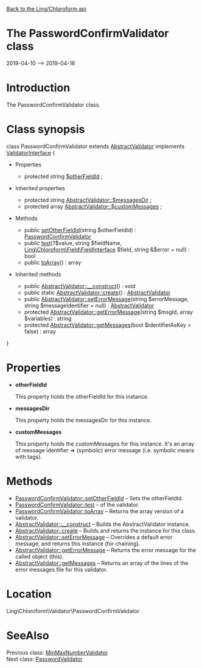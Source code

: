 [Back to the Ling/Chloroform api](https://github.com/lingtalfi/Chloroform/blob/master/doc/api/Ling/Chloroform.md)



The PasswordConfirmValidator class
================
2019-04-10 --> 2019-04-16






Introduction
============

The PasswordConfirmValidator class.



Class synopsis
==============


class <span class="pl-k">PasswordConfirmValidator</span> extends [AbstractValidator](https://github.com/lingtalfi/Chloroform/blob/master/doc/api/Ling/Chloroform/Validator/AbstractValidator.md) implements [ValidatorInterface](https://github.com/lingtalfi/Chloroform/blob/master/doc/api/Ling/Chloroform/Validator/ValidatorInterface.md) {

- Properties
    - protected string [$otherFieldId](#property-otherFieldId) ;

- Inherited properties
    - protected string [AbstractValidator::$messagesDir](#property-messagesDir) ;
    - protected array [AbstractValidator::$customMessages](#property-customMessages) ;

- Methods
    - public [setOtherFieldId](https://github.com/lingtalfi/Chloroform/blob/master/doc/api/Ling/Chloroform/Validator/PasswordConfirmValidator/setOtherFieldId.md)(string $otherFieldId) : [PasswordConfirmValidator](https://github.com/lingtalfi/Chloroform/blob/master/doc/api/Ling/Chloroform/Validator/PasswordConfirmValidator.md)
    - public [test](https://github.com/lingtalfi/Chloroform/blob/master/doc/api/Ling/Chloroform/Validator/PasswordConfirmValidator/test.md)(?$value, string $fieldName, [Ling\Chloroform\Field\FieldInterface](https://github.com/lingtalfi/Chloroform/blob/master/doc/api/Ling/Chloroform/Field/FieldInterface.md) $field, string &$error = null) : bool
    - public [toArray](https://github.com/lingtalfi/Chloroform/blob/master/doc/api/Ling/Chloroform/Validator/PasswordConfirmValidator/toArray.md)() : array

- Inherited methods
    - public [AbstractValidator::__construct](https://github.com/lingtalfi/Chloroform/blob/master/doc/api/Ling/Chloroform/Validator/AbstractValidator/__construct.md)() : void
    - public static [AbstractValidator::create](https://github.com/lingtalfi/Chloroform/blob/master/doc/api/Ling/Chloroform/Validator/AbstractValidator/create.md)() : [AbstractValidator](https://github.com/lingtalfi/Chloroform/blob/master/doc/api/Ling/Chloroform/Validator/AbstractValidator.md)
    - public [AbstractValidator::setErrorMessage](https://github.com/lingtalfi/Chloroform/blob/master/doc/api/Ling/Chloroform/Validator/AbstractValidator/setErrorMessage.md)(string $errorMessage, string $messageIdentifier = null) : [AbstractValidator](https://github.com/lingtalfi/Chloroform/blob/master/doc/api/Ling/Chloroform/Validator/AbstractValidator.md)
    - protected [AbstractValidator::getErrorMessage](https://github.com/lingtalfi/Chloroform/blob/master/doc/api/Ling/Chloroform/Validator/AbstractValidator/getErrorMessage.md)(string $msgId, array $variables) : string
    - protected [AbstractValidator::getMessages](https://github.com/lingtalfi/Chloroform/blob/master/doc/api/Ling/Chloroform/Validator/AbstractValidator/getMessages.md)(bool $identifierAsKey = false) : array

}




Properties
=============

- <span id="property-otherFieldId"><b>otherFieldId</b></span>

    This property holds the otherFieldId for this instance.
    
    

- <span id="property-messagesDir"><b>messagesDir</b></span>

    This property holds the messagesDir for this instance.
    
    

- <span id="property-customMessages"><b>customMessages</b></span>

    This property holds the customMessages for this instance.
    It's an array of message identifier => (symbolic) error message (i.e. symbolic means with tags).
    
    



Methods
==============

- [PasswordConfirmValidator::setOtherFieldId](https://github.com/lingtalfi/Chloroform/blob/master/doc/api/Ling/Chloroform/Validator/PasswordConfirmValidator/setOtherFieldId.md) &ndash; Sets the otherFieldId.
- [PasswordConfirmValidator::test](https://github.com/lingtalfi/Chloroform/blob/master/doc/api/Ling/Chloroform/Validator/PasswordConfirmValidator/test.md) &ndash; of the validator.
- [PasswordConfirmValidator::toArray](https://github.com/lingtalfi/Chloroform/blob/master/doc/api/Ling/Chloroform/Validator/PasswordConfirmValidator/toArray.md) &ndash; Returns the array version of a validator.
- [AbstractValidator::__construct](https://github.com/lingtalfi/Chloroform/blob/master/doc/api/Ling/Chloroform/Validator/AbstractValidator/__construct.md) &ndash; Builds the AbstractValidator instance.
- [AbstractValidator::create](https://github.com/lingtalfi/Chloroform/blob/master/doc/api/Ling/Chloroform/Validator/AbstractValidator/create.md) &ndash; Builds and returns the instance for this class.
- [AbstractValidator::setErrorMessage](https://github.com/lingtalfi/Chloroform/blob/master/doc/api/Ling/Chloroform/Validator/AbstractValidator/setErrorMessage.md) &ndash; Overrides a default error message, and returns this instance (for chaining).
- [AbstractValidator::getErrorMessage](https://github.com/lingtalfi/Chloroform/blob/master/doc/api/Ling/Chloroform/Validator/AbstractValidator/getErrorMessage.md) &ndash; Returns the error message for the called object (this).
- [AbstractValidator::getMessages](https://github.com/lingtalfi/Chloroform/blob/master/doc/api/Ling/Chloroform/Validator/AbstractValidator/getMessages.md) &ndash; Returns an array of the lines of the error messages file for this validator.





Location
=============
Ling\Chloroform\Validator\PasswordConfirmValidator


SeeAlso
==============
Previous class: [MinMaxNumberValidator](https://github.com/lingtalfi/Chloroform/blob/master/doc/api/Ling/Chloroform/Validator/MinMaxNumberValidator.md)<br>Next class: [PasswordValidator](https://github.com/lingtalfi/Chloroform/blob/master/doc/api/Ling/Chloroform/Validator/PasswordValidator.md)<br>
